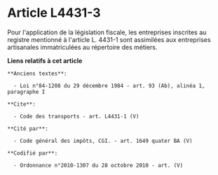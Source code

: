 # Article L4431-3

Pour l'application de la législation fiscale, les entreprises inscrites au registre mentionné à l'article L. 4431-1 sont
assimilées aux entreprises artisanales immatriculées au répertoire des métiers.

**Liens relatifs à cet article**

	**Anciens textes**:

	  - Loi n°84-1208 du 29 décembre 1984 - art. 93 (Ab), alinéa 1, paragraphe I

	**Cite**:

	  - Code des transports - art. L4431-1 (V)

	**Cité par**:

	  - Code général des impôts, CGI. - art. 1649 quater BA (V)

	**Codifié par**:

	  - Ordonnance n°2010-1307 du 28 octobre 2010 - art. (V)
